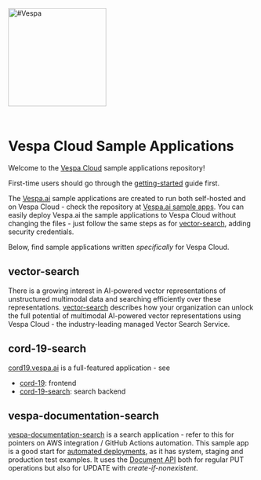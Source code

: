 <!-- Copyright Yahoo. Licensed under the terms of the Apache 2.0 license. See LICENSE in the project root. -->

<picture>
  <source media="(prefers-color-scheme: dark)" srcset="https://vespa.ai/assets/vespa-ai-logo-heather.svg">
  <source media="(prefers-color-scheme: light)" srcset="https://vespa.ai/assets/vespa-ai-logo-rock.svg">
  <img alt="#Vespa" width="200" src="https://vespa.ai/assets/vespa-ai-logo-rock.svg" style="margin-bottom: 25px;">
</picture>

# Vespa Cloud Sample Applications
Welcome to the [Vespa Cloud](https://cloud.vespa.ai/) sample applications repository!

First-time users should go through the [getting-started](https://cloud.vespa.ai/en/getting-started) guide first.

The [Vespa.ai](https://vespa.ai/) sample applications are created to run both self-hosted and on Vespa Cloud -
check the repository at [Vespa.ai sample apps](https://github.com/vespa-engine/sample-apps).
You can easily deploy Vespa.ai the sample applications to Vespa Cloud without changing the files -
just follow the same steps as for [vector-search](#vector-search), adding security credentials.

Below, find sample applications written _specifically_ for Vespa Cloud.


## vector-search
There is a growing interest in AI-powered vector representations of unstructured multimodal data
and searching efficiently over these representations.
[vector-search](https://github.com/vespa-cloud/vector-search)
describes how your organization can unlock the full potential of multimodal AI-powered vector representations
using Vespa Cloud - the industry-leading managed Vector Search Service.


## cord-19-search
[cord19.vespa.ai](https://cord19.vespa.ai/) is a full-featured application - see
* [cord-19](https://github.com/vespa-engine/cord-19): frontend
* [cord-19-search](https://github.com/vespa-cloud/cord-19-search): search backend


## vespa-documentation-search
[vespa-documentation-search](https://github.com/vespa-cloud/vespa-documentation-search) is a search application -
refer to this for pointers on AWS integration / GitHub Actions automation.
This sample app is a good start for [automated deployments](https://cloud.vespa.ai/en/automated-deployments),
as it has system, staging and production test examples.
It uses the [Document API](https://docs.vespa.ai/en/document-api-guide.html)
both for regular PUT operations but also for UPDATE with _create-if-nonexistent_.
